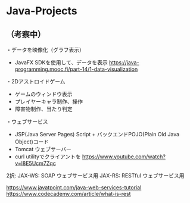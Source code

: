 # Java-Projects

<h2>（考察中）</h2>

・データを映像化（グラフ表示）
 - JavaFX SDKを使用して、データを表示
https://java-programming.mooc.fi/part-14/1-data-visualization

・2Dアストロイドゲーム
 - ゲームのウィンドウ表示
 - プレイヤーキャラ制作、操作
 - 障害物制作、当たり判定

・ウェブサービス
 - JSP(Java Server Pages) Script + バックエンドPOJO(Plain Old Java Object)コード
 - Tomcat ウェブサーバー
 - curl utilityでクライアントを
https://www.youtube.com/watch?v=l8E5Ucm7Zqc

2択:
JAX-WS: SOAP ウェブサービス用
JAX-RS: RESTful ウェブサービス用

https://www.javatpoint.com/java-web-services-tutorial
https://www.codecademy.com/article/what-is-rest
